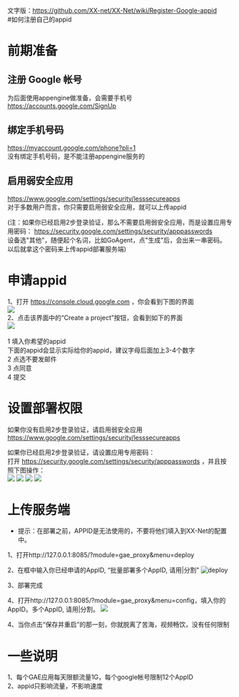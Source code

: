 文字版：https://github.com/XX-net/XX-Net/wiki/Register-Google-appid<br>
#如何注册自己的appid
# 前期准备
## 注册 Google 帐号<br>
为后面使用appengine做准备，会需要手机号<br>
https://accounts.google.com/SignUp<br>
## 绑定手机号码<br>
https://myaccount.google.com/phone?pli=1<br>
没有绑定手机号码，是不能注册appengine服务的<br>
## 启用弱安全应用<br>
https://www.google.com/settings/security/lesssecureapps<br>
对于多数用户而言，你只需要启用弱安全应用，就可以上传appid<br>

(注：如果你已经启用2步登录验证，那么不需要启用弱安全应用，而是设置应用专用密码： https://security.google.com/settings/security/apppasswords<br>
设备选"其他"，随便起个名词，比如GoAgent，点"生成"后，会出来一串密码。 以后就拿这个密码来上传appid部署服务端)<br>

# 申请appid
1、打开 https://console.cloud.google.com ，你会看到下图的界面  
![](https://cloud.githubusercontent.com/assets/19320102/15206852/cd0a0466-1854-11e6-8f2f-2d8cb1f4077c.png)<br>
2、点击该界面中的“Create a project”按钮，会看到如下的界面  
![](https://cloud.githubusercontent.com/assets/10395528/12047789/67b97c2e-af0c-11e5-8fac-e818836f9e61.png)<br>  
  1 填入你希望的appid  
    下面的appid会显示实际给你的appid，建议字母后面加上3-4个数字  
  2 点选不要发邮件   
  3 点同意  
  4 提交  
# 设置部署权限  
   如果你没有启用2步登录验证，请启用弱安全应用   
       https://www.google.com/settings/security/lesssecureapps  
  
   如果你已经启用2步登录验证，请设置应用专用密码：  
打开 https://security.google.com/settings/security/apppasswords ，并且按照下图操作：  
![](http://https://cloud.githubusercontent.com/assets/19320102/15206891/05dcfee2-1855-11e6-83a7-ea1514bf8096.png)
![](http://https://cloud.githubusercontent.com/assets/19320102/15206889/05dbec6e-1855-11e6-99ee-e8c48fb44f34.png)
![](http://https://cloud.githubusercontent.com/assets/19320102/15206888/05cfcbe6-1855-11e6-8c79-ca1848a7e2b4.png)
![](http://https://cloud.githubusercontent.com/assets/19320102/15206890/05dce75e-1855-11e6-81b8-aa0a7efb0480.png)<br>

# 上传服务端
 - 提示：在部署之前，APPID是无法使用的，不要将他们填入到XX-Net的配置中。    

1、打开http://127.0.0.1:8085/?module=gae_proxy&menu=deploy

2、在框中输入你已经申请的AppID, “批量部署多个AppID, 请用|分割”
![deploy](https://cloud.githubusercontent.com/assets/14904657/14408865/469f6342-ff38-11e5-871d-99ae5282b5c4.png)

3、部署完成

4、打开http://127.0.0.1:8085/?module=gae_proxy&menu=config，填入你的AppID。多个AppID, 请用|分割。
![](http://i4.tietuku.com/be7a1a71ab4ce795.png)<br>

4、当你点击“保存并重启”的那一刻，你就脱离了苦海，视频畅饮，没有任何限制<br>

# 一些说明
1、每个GAE应用每天限额流量1G，每个google帐号限制12个AppID<br>
2、appid只影响流量，不影响速度<br>